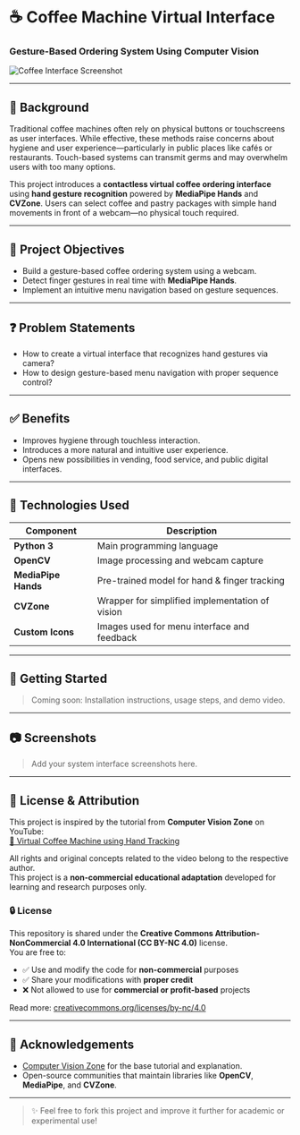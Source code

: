 # ☕ Coffee Machine Virtual Interface  
### Gesture-Based Ordering System Using Computer Vision

![Coffee Interface Screenshot](https://drive.google.com/file/d/1eDQZ6wYQgipdhqPiRJUjmWCHi7JNk0uq/view?usp=sharing)

---

## 📌 Background

Traditional coffee machines often rely on physical buttons or touchscreens as user interfaces. While effective, these methods raise concerns about hygiene and user experience—particularly in public places like cafés or restaurants. Touch-based systems can transmit germs and may overwhelm users with too many options.

This project introduces a **contactless virtual coffee ordering interface** using **hand gesture recognition** powered by **MediaPipe Hands** and **CVZone**. Users can select coffee and pastry packages with simple hand movements in front of a webcam—no physical touch required.

---

## 🎯 Project Objectives

- Build a gesture-based coffee ordering system using a webcam.
- Detect finger gestures in real time with **MediaPipe Hands**.
- Implement an intuitive menu navigation based on gesture sequences.

---

## ❓ Problem Statements

- How to create a virtual interface that recognizes hand gestures via camera?
- How to design gesture-based menu navigation with proper sequence control?

---

## ✅ Benefits

- Improves hygiene through touchless interaction.
- Introduces a more natural and intuitive user experience.
- Opens new possibilities in vending, food service, and public digital interfaces.

---

## 🧠 Technologies Used

| Component           | Description                                      |
|--------------------|--------------------------------------------------|
| **Python 3**        | Main programming language                        |
| **OpenCV**          | Image processing and webcam capture              |
| **MediaPipe Hands** | Pre-trained model for hand & finger tracking     |
| **CVZone**          | Wrapper for simplified implementation of vision  |
| **Custom Icons**    | Images used for menu interface and feedback      |

---

## 🚀 Getting Started

> Coming soon: Installation instructions, usage steps, and demo video.

---

## 📷 Screenshots

> Add your system interface screenshots here.

---

## 📄 License & Attribution

This project is inspired by the tutorial from **Computer Vision Zone** on YouTube:  
[🔗 Virtual Coffee Machine using Hand Tracking](https://youtu.be/trIwJ17YmsI)

All rights and original concepts related to the video belong to the respective author.  
This project is a **non-commercial educational adaptation** developed for learning and research purposes only.

### 🔒 License

This repository is shared under the **Creative Commons Attribution-NonCommercial 4.0 International (CC BY-NC 4.0)** license.  
You are free to:

- ✅ Use and modify the code for **non-commercial** purposes  
- ✅ Share your modifications with **proper credit**  
- ❌ Not allowed to use for **commercial or profit-based** projects

Read more: [creativecommons.org/licenses/by-nc/4.0](https://creativecommons.org/licenses/by-nc/4.0/)

---

## 🙌 Acknowledgements

- [Computer Vision Zone](https://www.computervision.zone/) for the base tutorial and explanation.
- Open-source communities that maintain libraries like **OpenCV**, **MediaPipe**, and **CVZone**.

---

> ✨ Feel free to fork this project and improve it further for academic or experimental use!
